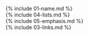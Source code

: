 {% include 01-name.md %}
<br>
{% include 04-lists.md %}
<br>
{% include 05-emphasis.md %}
<br>
{% include 03-links.md %}
